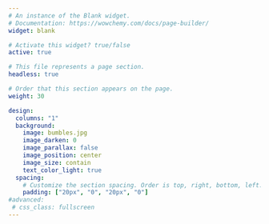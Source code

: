 ```yaml
---
# An instance of the Blank widget.
# Documentation: https://wowchemy.com/docs/page-builder/
widget: blank

# Activate this widget? true/false
active: true

# This file represents a page section.
headless: true

# Order that this section appears on the page.
weight: 30

design:
  columns: "1"
  background:
    image: bumbles.jpg
    image_darken: 0
    image_parallax: false
    image_position: center 
    image_size: contain
    text_color_light: true
  spacing:
    # Customize the section spacing. Order is top, right, bottom, left.
    padding: ["20px", "0", "20px", "0"]
#advanced:
 # css_class: fullscreen
---
```

